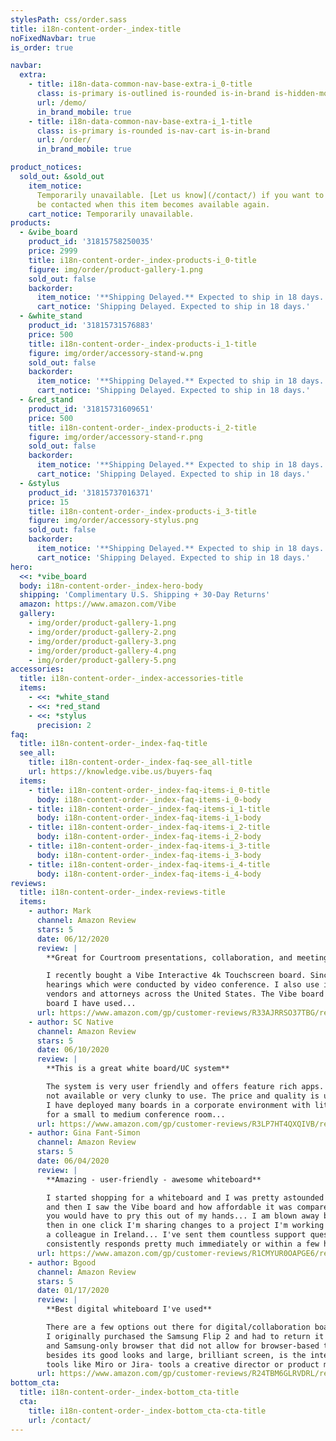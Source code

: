```yaml
---
stylesPath: css/order.sass
title: i18n-content-order-_index-title
noFixedNavbar: true
is_order: true

navbar:
  extra:
    - title: i18n-data-common-nav-base-extra-i_0-title
      class: is-primary is-outlined is-rounded is-in-brand is-hidden-mobile
      url: /demo/
      in_brand_mobile: true
    - title: i18n-data-common-nav-base-extra-i_1-title
      class: is-primary is-rounded is-nav-cart is-in-brand
      url: /order/
      in_brand_mobile: true

product_notices:
  sold_out: &sold_out
    item_notice:
      Temporarily unavailable. [Let us know](/contact/) if you want to
      be contacted when this item becomes available again.
    cart_notice: Temporarily unavailable.
products:
  - &vibe_board
    product_id: '31815758250035'
    price: 2999
    title: i18n-content-order-_index-products-i_0-title
    figure: img/order/product-gallery-1.png
    sold_out: false
    backorder:
      item_notice: '**Shipping Delayed.** Expected to ship in 18 days.'
      cart_notice: 'Shipping Delayed. Expected to ship in 18 days.'
  - &white_stand
    product_id: '31815731576883'
    price: 500
    title: i18n-content-order-_index-products-i_1-title
    figure: img/order/accessory-stand-w.png
    sold_out: false
    backorder:
      item_notice: '**Shipping Delayed.** Expected to ship in 18 days.'
      cart_notice: 'Shipping Delayed. Expected to ship in 18 days.'
  - &red_stand
    product_id: '31815731609651'
    price: 500
    title: i18n-content-order-_index-products-i_2-title
    figure: img/order/accessory-stand-r.png
    sold_out: false
    backorder:
      item_notice: '**Shipping Delayed.** Expected to ship in 18 days.'
      cart_notice: 'Shipping Delayed. Expected to ship in 18 days.'
  - &stylus
    product_id: '31815737016371'
    price: 15
    title: i18n-content-order-_index-products-i_3-title
    figure: img/order/accessory-stylus.png
    sold_out: false
    backorder:
      item_notice: '**Shipping Delayed.** Expected to ship in 18 days.'
      cart_notice: 'Shipping Delayed. Expected to ship in 18 days.'
hero:
  <<: *vibe_board
  body: i18n-content-order-_index-hero-body
  shipping: 'Complimentary U.S. Shipping + 30-Day Returns'
  amazon: https://www.amazon.com/Vibe
  gallery:
    - img/order/product-gallery-1.png
    - img/order/product-gallery-2.png
    - img/order/product-gallery-3.png
    - img/order/product-gallery-4.png
    - img/order/product-gallery-5.png
accessories:
  title: i18n-content-order-_index-accessories-title
  items:
    - <<: *white_stand
    - <<: *red_stand
    - <<: *stylus
      precision: 2
faq:
  title: i18n-content-order-_index-faq-title
  see_all:
    title: i18n-content-order-_index-faq-see_all-title
    url: https://knowledge.vibe.us/buyers-faq
  items:
    - title: i18n-content-order-_index-faq-items-i_0-title
      body: i18n-content-order-_index-faq-items-i_0-body
    - title: i18n-content-order-_index-faq-items-i_1-title
      body: i18n-content-order-_index-faq-items-i_1-body
    - title: i18n-content-order-_index-faq-items-i_2-title
      body: i18n-content-order-_index-faq-items-i_2-body
    - title: i18n-content-order-_index-faq-items-i_3-title
      body: i18n-content-order-_index-faq-items-i_3-body
    - title: i18n-content-order-_index-faq-items-i_4-title
      body: i18n-content-order-_index-faq-items-i_4-body
reviews:
  title: i18n-content-order-_index-reviews-title
  items:
    - author: Mark
      channel: Amazon Review
      stars: 5
      date: 06/12/2020
      review: |
        **Great for Courtroom presentations, collaboration, and meetings**

        I recently bought a Vibe Interactive 4k Touchscreen board. Since then I have used it in about 20 court
        hearings which were conducted by video conference. I also use it daily in meetings with my clients, witnesses,
        vendors and attorneys across the United States. The Vibe board is the best and most effective interactive
        board I have used...
      url: https://www.amazon.com/gp/customer-reviews/R33AJRRSO37TBG/ref=cm_cr_dp_d_rvw_ttl?ie=UTF8&ASIN=B081LMQZGF
    - author: SC Native
      channel: Amazon Review
      stars: 5
      date: 06/10/2020
      review: |
        **This is a great white board/UC system**

        The system is very user friendly and offers feature rich apps. Vibe has bridged technology that is usually
        not available or very clunky to use. The price and quality is unbeatable with great technical support.
        I have deployed many boards in a corporate environment with little issues... I highly recommend the Vibe Board
        for a small to medium conference room...
      url: https://www.amazon.com/gp/customer-reviews/R3LP7HT4QXQIVB/ref=cm_cr_arp_d_rvw_ttl?ie=UTF8&ASIN=B081LMQZGF
    - author: Gina Fant-Simon
      channel: Amazon Review
      stars: 5
      date: 06/04/2020
      review: |
        **Amazing - user-friendly - awesome whiteboard**

        I started shopping for a whiteboard and I was pretty astounded at the high prices - I was feeling discouraged
        and then I saw the Vibe board and how affordable it was compared to the name brands... Now, months later,
        you would have to pry this out of my hands... I am blown away by this board. It shows up as an airplay device
        then in one click I'm sharing changes to a project I'm working on, doing a presentation and then zooming with
        a colleague in Ireland... I've sent them countless support questions and over the months, their tech team
        consistently responds pretty much immediately or within a few hours...
      url: https://www.amazon.com/gp/customer-reviews/R1CMYUR0OAPGE6/ref=cm_cr_arp_d_rvw_ttl?ie=UTF8&ASIN=B081LMQZGF
    - author: Bgood
      channel: Amazon Review
      stars: 5
      date: 01/17/2020
      review: |
        **Best digital whiteboard I've used**

        There are a few options out there for digital/collaboration boards.
        I originally purchased the Samsung Flip 2 and had to return it due to its lack of cloud collaboration
        and Samsung-only browser that did not allow for browser-based tools. What really stands out with the Vibe
        besides its good looks and large, brilliant screen, is the interface that allows for easily adding popular
        tools like Miro or Jira- tools a creative director or product manager needs to work with multiple teams...
      url: https://www.amazon.com/gp/customer-reviews/R24TBM6GLRVDRL/ref=cm_cr_dp_d_rvw_ttl?ie=UTF8&ASIN=B081LPL772
bottom_cta:
  title: i18n-content-order-_index-bottom_cta-title
  cta:
    title: i18n-content-order-_index-bottom_cta-cta-title
    url: /contact/
---
```

